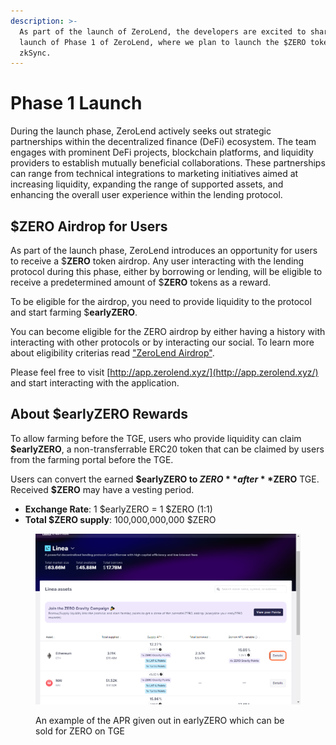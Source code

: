 ```yaml
---
description: >-
  As part of the launch of ZeroLend, the developers are excited to share the
  launch of Phase 1 of ZeroLend, where we plan to launch the $ZERO token on
  zkSync.
---
```


# Phase 1 Launch

During the launch phase, ZeroLend actively seeks out strategic partnerships within the decentralized finance (DeFi) ecosystem. The team engages with prominent DeFi projects, blockchain platforms, and liquidity providers to establish mutually beneficial collaborations. These partnerships can range from technical integrations to marketing initiatives aimed at increasing liquidity, expanding the range of supported assets, and enhancing the overall user experience within the lending protocol.

## $ZERO Airdrop for Users&#x20;

As part of the launch phase, ZeroLend introduces an opportunity for users to receive a $**ZERO** token airdrop. Any user interacting with the lending protocol during this phase, either by borrowing or lending, will be eligible to receive a predetermined amount of $**ZERO** tokens as a reward.

To be eligible for the airdrop, you need to provide liquidity to the protocol and start farming $**earlyZERO**.

You can become eligible for the ZERO airdrop by either having a history with interacting with other protocols or by interacting our social. To learn more about eligibility criterias read ["ZeroLend Airdrop"](../zeronomics/airdrop-incentives/engagement-for-potential-incentives.md).

Please feel free to visit [http://app.zerolend.xyz/](http://app.zerolend.xyz/) and start interacting with the application.

## About $earlyZERO Rewards <a href="#ad5f" id="ad5f"></a>

To allow farming before the TGE, users who provide liquidity can claim **$earlyZERO**, a non-transferrable ERC20 token that can be claimed by users from the farming portal before the TGE.

Users can convert the earned **$earlyZERO to $ZERO** after **$ZERO** TGE. Received **$ZERO** may have a vesting period.

* **Exchange Rate**: 1 $earlyZERO = 1 $ZERO (1:1)
* **Total $ZERO supply**: 100,000,000,000 $ZERO

<figure><img src="../.gitbook/assets/image (7).png" alt=""><figcaption><p>An example of the APR given out in earlyZERO which can be sold for ZERO on TGE</p></figcaption></figure>
